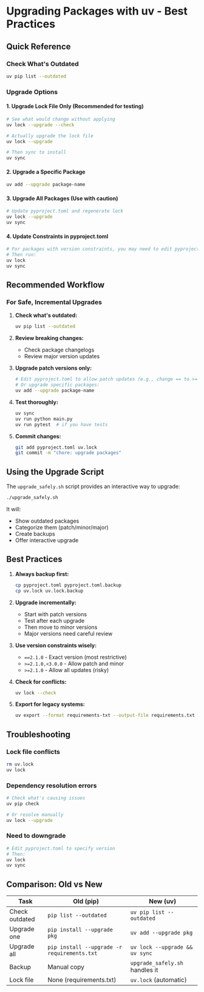 # Upgrading Packages with uv - Best Practices

## Quick Reference

### Check What's Outdated
```bash
uv pip list --outdated
```

### Upgrade Options

#### 1. **Upgrade Lock File Only** (Recommended for testing)
```bash
# See what would change without applying
uv lock --upgrade --check

# Actually upgrade the lock file
uv lock --upgrade

# Then sync to install
uv sync
```

#### 2. **Upgrade a Specific Package**
```bash
uv add --upgrade package-name
```

#### 3. **Upgrade All Packages** (Use with caution)
```bash
# Update pyproject.toml and regenerate lock
uv lock --upgrade
uv sync
```

#### 4. **Update Constraints in pyproject.toml**
```bash
# For packages with version constraints, you may need to edit pyproject.toml manually
# Then run:
uv lock
uv sync
```

## Recommended Workflow

### For Safe, Incremental Upgrades

1. **Check what's outdated:**
   ```bash
   uv pip list --outdated
   ```

2. **Review breaking changes:**
   - Check package changelogs
   - Review major version updates

3. **Upgrade patch versions only:**
   ```bash
   # Edit pyproject.toml to allow patch updates (e.g., change == to >=)
   # Or upgrade specific packages:
   uv add --upgrade package-name
   ```

4. **Test thoroughly:**
   ```bash
   uv sync
   uv run python main.py
   uv run pytest  # if you have tests
   ```

5. **Commit changes:**
   ```bash
   git add pyproject.toml uv.lock
   git commit -m "chore: upgrade packages"
   ```

## Using the Upgrade Script

The `upgrade_safely.sh` script provides an interactive way to upgrade:

```bash
./upgrade_safely.sh
```

It will:
- Show outdated packages
- Categorize them (patch/minor/major)
- Create backups
- Offer interactive upgrade

## Best Practices

1. **Always backup first:**
   ```bash
   cp pyproject.toml pyproject.toml.backup
   cp uv.lock uv.lock.backup
   ```

2. **Upgrade incrementally:**
   - Start with patch versions
   - Test after each upgrade
   - Then move to minor versions
   - Major versions need careful review

3. **Use version constraints wisely:**
   - `==2.1.0` - Exact version (most restrictive)
   - `>=2.1.0,<3.0.0` - Allow patch and minor
   - `>=2.1.0` - Allow all updates (risky)

4. **Check for conflicts:**
   ```bash
   uv lock --check
   ```

5. **Export for legacy systems:**
   ```bash
   uv export --format requirements-txt --output-file requirements.txt
   ```

## Troubleshooting

### Lock file conflicts
```bash
rm uv.lock
uv lock
```

### Dependency resolution errors
```bash
# Check what's causing issues
uv pip check

# Or resolve manually
uv lock --upgrade
```

### Need to downgrade
```bash
# Edit pyproject.toml to specify version
# Then:
uv lock
uv sync
```

## Comparison: Old vs New

| Task | Old (pip) | New (uv) |
|------|-----------|----------|
| Check outdated | `pip list --outdated` | `uv pip list --outdated` |
| Upgrade one | `pip install --upgrade pkg` | `uv add --upgrade pkg` |
| Upgrade all | `pip install --upgrade -r requirements.txt` | `uv lock --upgrade && uv sync` |
| Backup | Manual copy | `upgrade_safely.sh` handles it |
| Lock file | None (requirements.txt) | `uv.lock` (automatic) |

